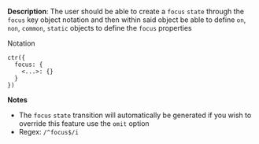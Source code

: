 __Description__: The user should be able to create a `focus` `state` through the `focus` key object notation and then within said object be able to define `on`, `non`, `common`, `static` objects to define the `focus` properties

Notation
```
ctr({
  focus: {
    <...>: {}
  }
})
```

__Notes__

- The `focus` `state` transition will automatically be generated if you wish to override this feature use the `omit` option
- Regex: `/^focus$/i`